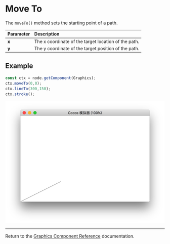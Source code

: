 # Move To

The `moveTo()` method sets the starting point of a path.

Parameter | Description |
| :-------------- | :----------- |
| **x** | The x coordinate of the target location of the path. |
| **y** | The y coordinate of the target position of the path. |

## Example

```ts
const ctx = node.getComponent(Graphics);
ctx.moveTo(0,0);
ctx.lineTo(300,150);
ctx.stroke();
```

![moveTo.png](moveTo.png)

<hr>

Return to the [Graphics Component Reference](../graphics.md) documentation.
